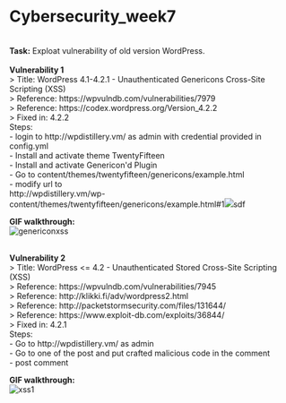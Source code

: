 # Cybersecurity_week7
<br />
<b>Task:</b> Exploat vulnerability of old version WordPress.
<br /><br />
<b>Vulnerability 1</b><br />
> Title: WordPress 4.1-4.2.1 - Unauthenticated Genericons Cross-Site Scripting (XSS) <br />
> Reference: https://wpvulndb.com/vulnerabilities/7979 <br />
> Reference: https://codex.wordpress.org/Version_4.2.2 <br />
> Fixed in: 4.2.2 <br />
  Steps:<br />
    - login to http://wpdistillery.vm/ as admin with credential provided in config.yml<br />
    - Install and activate theme TwentyFifteen<br />
    - Install and activate Genericon'd Plugin<br />
    - Go to content/themes/twentyfifteen/genericons/example.html<br />
    - modify url to <br />
      http://wpdistillery.vm/wp-content/themes/twentyfifteen/genericons/example.html#1<img/ src=1 onerror=alert("HACKED")>sdf<br />

<b>GIF walkthrough:</b><br />
![genericonxss](https://user-images.githubusercontent.com/31838335/38178052-70db0200-35d8-11e8-9df4-840ce02b2451.gif)

<br />
<b>Vulnerability 2</b><br />
> Title: WordPress <= 4.2 - Unauthenticated Stored Cross-Site Scripting (XSS) <br />
> Reference: https://wpvulndb.com/vulnerabilities/7945 <br />
> Reference: http://klikki.fi/adv/wordpress2.html <br />
> Reference: http://packetstormsecurity.com/files/131644/ <br />
> Reference: https://www.exploit-db.com/exploits/36844/ <br />
> Fixed in: 4.2.1 <br />
  Steps:<br />
    - Go to http://wpdistillery.vm/ as admin <br />
    - Go to one of the post and put crafted malicious code in the comment <br />
    - post comment <br />

<b>GIF walkthrough:</b><br />
![xss1](https://user-images.githubusercontent.com/31838335/38178228-33f0004e-35dc-11e8-9764-6d91a88c7902.gif)



